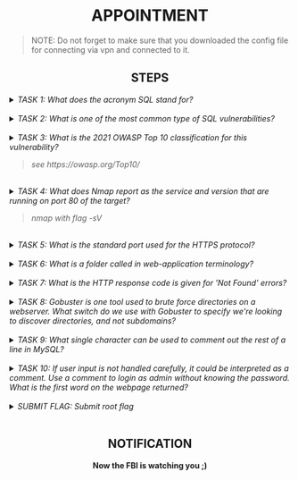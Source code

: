 <h1 align="center">APPOINTMENT</h1>

> NOTE: Do not forget to make sure that you downloaded the config file for connecting via vpn and connected to it. 

<h2 align="center">STEPS</h2>

<details> 
    <summary>
        <i>TASK 1: What does the acronym SQL stand for?</i>
    </summary><br>
    <b>Structured Query Language</b>
</details><br>

<details> 
    <summary>
        <i>TASK 2: What is one of the most common type of SQL vulnerabilities?</i>
    </summary><br>
    <b>SQL injection</b>
</details><br>

<details> 
    <summary>
        <i>TASK 3: What is the 2021 OWASP Top 10 classification for this vulnerability?</i>
        <blockquote><i>see https://owasp.org/Top10/</i></blockquote>
    </summary><br>
    <b>A03:2021-Injection</b>
</details><br>

<details> 
    <summary>
        <i>TASK 4: What does Nmap report as the service and version that are running on port 80 of the target?</i>
        <blockquote><i>nmap with flag -sV</i></blockquote>
    </summary><br>
    <b>Apache httpd 2.4.38 ((Debian))</b>
</details><br>

<details> 
    <summary>
        <i>TASK 5: What is the standard port used for the HTTPS protocol?</i>
    </summary><br>
    <b>443</b>
</details><br>

<details> 
    <summary>
        <i>TASK 6: What is a folder called in web-application terminology?</i>
    </summary><br>
    <b>directory</b>
</details><br>

<details> 
    <summary>
        <i>TASK 7: What is the HTTP response code is given for 'Not Found' errors?</i>
    </summary><br>
    <b>404</b>
</details><br>

<details> 
    <summary>
        <i>TASK 8: Gobuster is one tool used to brute force directories on a webserver. What switch do we use with Gobuster to specify we're looking to discover directories, and not subdomains?</i>
    </summary><br>
    <b>dir</b>
</details><br>

<details> 
    <summary>
        <i>TASK 9: What single character can be used to comment out the rest of a line in MySQL?</i>
    </summary><br>
    <b>3</b>
</details><br>

<details> 
    <summary>
        <i>TASK 10: If user input is not handled carefully, it could be interpreted as a comment. Use a comment to login as admin without knowing the password. What is the first word on the webpage returned?</i>
    </summary><br>
    <b>Congratulations</b>
</details><br>

<details> 
    <summary>
        <i>SUBMIT FLAG: Submit root flag</i>
    </summary><br>
    <b>You should go-to $MACHINE_IP_ADRESS and enter in field username end #' (+any password)</b>
</details><br>


<h2 align="center">NOTIFICATION</h2>
<p align="center"><b>Now the FBI is watching you ;)</b></p>
